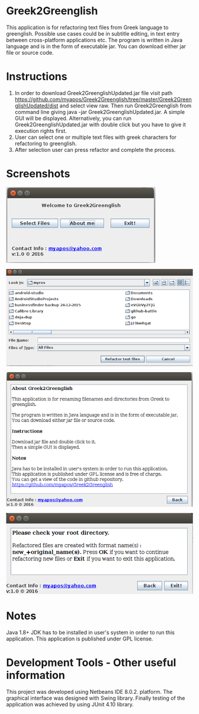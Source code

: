 Greek2Greenglish
================
This application is for refactoring text files from Greek language to greenglish. Possible use cases could be in subtitle editing, in text entry between cross-platform applications etc. The program is written in Java language and is in the form of executable jar. You can download either jar file or source code.

Instructions 
================  
1. In order to download Greek2GreenglishUpdated.jar file visit path https://github.com/myapos/Greek2Greenglish/tree/master/Greek2GreenglishUpdated/dist and select view raw. Then run Greek2Greenglish from command line giving java -jar Greek2GreenglishUpdated.jar. A simple GUI will be displayed. Alternatively, you can run Greek2GreenglishUpdated.jar with double click but you have to give it execution rights first.
2. User can select one or multiple text files with greek characters for refactoring to greenglish.
3. After selection user can press refactor and complete the process.


Screenshots
================
![screenshot1.png](https://github.com/myapos/Greek2Greenglish/blob/master/screenshots/screenshot1.png)

![screenshot2.png](https://github.com/myapos/Greek2Greenglish/blob/master/screenshots/screenshot2.png)

![screenshot3.png](https://github.com/myapos/Greek2Greenglish/blob/master/screenshots/screenshot3.png)

![screenshot4.png](https://github.com/myapos/Greek2Greenglish/blob/master/screenshots/screenshot4.png)

Notes
================ 
Java 1.8+ JDK has to be installed in user's system in order to run this application. This application is published under GPL license.

Development Tools - Other useful information
================
This project was developed using Netbeans IDE 8.0.2. platform. The graphical interface was designed with Swing library.
Finally testing of the application was achieved by using JUnit 4.10 library.
